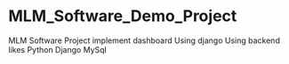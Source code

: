 # MLM_Software_Demo_Project
MLM Software Project implement dashboard Using django
Using backend likes
Python 
Django
MySql
